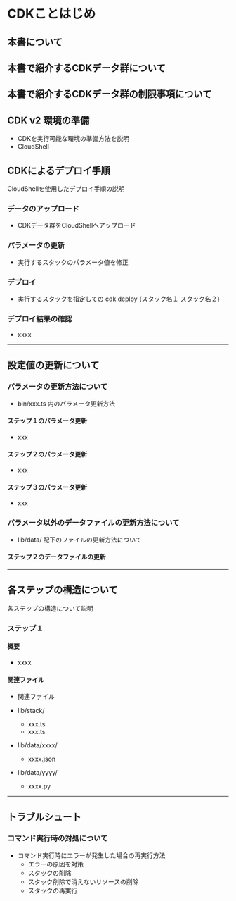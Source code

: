 
# CDKことはじめ

## 本書について

## 本書で紹介するCDKデータ群について

## 本書で紹介するCDKデータ群の制限事項について

## CDK v2 環境の準備

- CDKを実行可能な環境の準備方法を説明
- CloudShell

## CDKによるデプロイ手順

CloudShellを使用したデプロイ手順の説明

### データのアップロード

- CDKデータ群をCloudShellへアップロード

### パラメータの更新

- 実行するスタックのパラメータ値を修正

### デプロイ

- 実行するスタックを指定しての cdk deploy {スタック名１ スタック名２}

### デプロイ結果の確認

- xxxx

----

## 設定値の更新について

### パラメータの更新方法について

- bin/xxx.ts 内のパラメータ更新方法

#### ステップ１のパラメータ更新

- xxx

#### ステップ２のパラメータ更新

- xxx

#### ステップ３のパラメータ更新

- xxx

### パラメータ以外のデータファイルの更新方法について

- lib/data/ 配下のファイルの更新方法について

#### ステップ２のデータファイルの更新


---


## 各ステップの構造について

各ステップの構造について説明

### ステップ１

#### 概要

- xxxx

#### 関連ファイル

- 関連ファイル

- lib/stack/
    - xxx.ts
    - xxx.ts
- lib/data/xxxx/
    - xxxx.json
- lib/data/yyyy/
    - xxxx.py







---

## トラブルシュート

### コマンド実行時の対処について

- コマンド実行時にエラーが発生した場合の再実行方法
    - エラーの原因を対策
    - スタックの削除
    - スタック削除で消えないリソースの削除
    - スタックの再実行

